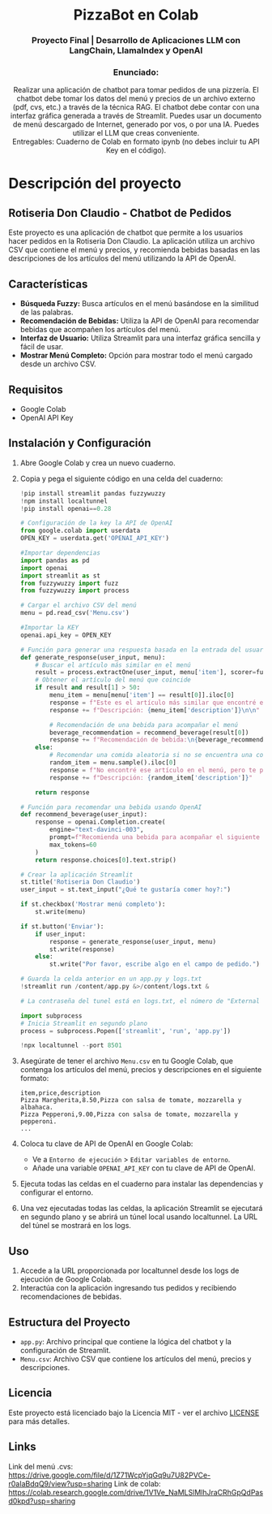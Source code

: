 <h1 align="center">PizzaBot en Colab</h1>
<h3 align="center">Proyecto Final | Desarrollo de Aplicaciones LLM con LangChain, LlamaIndex y OpenAI</h3>

<h3 align="center">Enunciado: </h3>

<p align="center">Realizar una aplicación de chatbot para tomar pedidos de una pizzería. El chatbot debe tomar los datos del menú y precios de un archivo externo (pdf, cvs, etc.) a través de la técnica RAG. El chatbot debe contar con una interfaz gráfica generada a través de Streamlit.
Puedes usar un documento de menú descargado de Internet, generado por vos, o por una IA.
Puedes utilizar el LLM que creas conveniente.
<br/>
Entregables:
Cuaderno de Colab en formato ipynb (no debes incluir tu API Key en el código).</p>


# Descripción del proyecto
## Rotiseria Don Claudio - Chatbot de Pedidos

Este proyecto es una aplicación de chatbot que permite a los usuarios hacer pedidos en la Rotiseria Don Claudio. La aplicación utiliza un archivo CSV que contiene el menú y precios, y recomienda bebidas basadas en las descripciones de los artículos del menú utilizando la API de OpenAI.

## Características

- **Búsqueda Fuzzy:** Busca artículos en el menú basándose en la similitud de las palabras.
- **Recomendación de Bebidas:** Utiliza la API de OpenAI para recomendar bebidas que acompañen los artículos del menú.
- **Interfaz de Usuario:** Utiliza Streamlit para una interfaz gráfica sencilla y fácil de usar.
- **Mostrar Menú Completo:** Opción para mostrar todo el menú cargado desde un archivo CSV.

## Requisitos

- Google Colab
- OpenAI API Key

## Instalación y Configuración

1. Abre Google Colab y crea un nuevo cuaderno.

2. Copia y pega el siguiente código en una celda del cuaderno:

    ```python
    !pip install streamlit pandas fuzzywuzzy
    !npm install localtunnel
    !pip install openai==0.28

    # Configuración de la key la API de OpenAI
    from google.colab import userdata
    OPEN_KEY = userdata.get('OPENAI_API_KEY')

    #Importar dependencias
    import pandas as pd
    import openai
    import streamlit as st
    from fuzzywuzzy import fuzz
    from fuzzywuzzy import process

    # Cargar el archivo CSV del menú
    menu = pd.read_csv('Menu.csv')

    #Importar la KEY
    openai.api_key = OPEN_KEY

    # Función para generar una respuesta basada en la entrada del usuario
    def generate_response(user_input, menu):
        # Buscar el artículo más similar en el menú
        result = process.extractOne(user_input, menu['item'], scorer=fuzz.partial_ratio)
        # Obtener el artículo del menú que coincide
        if result and result[1] > 50:
            menu_item = menu[menu['item'] == result[0]].iloc[0]
            response = f"Este es el artículo más similar que encontré en el menú:\n{menu_item['item']} - ${menu_item['price']}\n"
            response += f"Descripción: {menu_item['description']}\n\n"

            # Recomendación de una bebida para acompañar el menú
            beverage_recommendation = recommend_beverage(result[0])
            response += f"Recomendación de bebida:\n{beverage_recommendation}"
        else:
            # Recomendar una comida aleatoria si no se encuentra una coincidencia suficiente
            random_item = menu.sample().iloc[0]
            response = f"No encontré ese artículo en el menú, pero te puedo recomendar:\n{random_item['item']} - ${random_item['price']}\n"
            response += f"Descripción: {random_item['description']}"

        return response

    # Función para recomendar una bebida usando OpenAI
    def recommend_beverage(user_input):
        response = openai.Completion.create(
            engine="text-davinci-003",
            prompt=f"Recomienda una bebida para acompañar el siguiente artículo del menú en no más de 60 tokens: {user_input}",
            max_tokens=60
        )
        return response.choices[0].text.strip()

    # Crear la aplicación Streamlit
    st.title('Rotiseria Don Claudio')
    user_input = st.text_input("¿Qué te gustaría comer hoy?:")

    if st.checkbox('Mostrar menú completo'):
        st.write(menu)

    if st.button('Enviar'):
        if user_input:
            response = generate_response(user_input, menu)
            st.write(response)
        else:
            st.write("Por favor, escribe algo en el campo de pedido.")

    # Guarda la celda anterior en un app.py y logs.txt
    !streamlit run /content/app.py &>/content/logs.txt &

    # La contraseña del tunel está en logs.txt, el número de "External URL" quitando el "http://"" y "":8501". Es decir la IP provista por Colab

    import subprocess
    # Inicia Streamlit en segundo plano
    process = subprocess.Popen(['streamlit', 'run', 'app.py'])

    !npx localtunnel --port 8501
    ```

3. Asegúrate de tener el archivo `Menu.csv` en tu Google Colab, que contenga los artículos del menú, precios y descripciones en el siguiente formato:
    ```csv
    item,price,description
    Pizza Margherita,8.50,Pizza con salsa de tomate, mozzarella y albahaca.
    Pizza Pepperoni,9.00,Pizza con salsa de tomate, mozzarella y pepperoni.
    ...
    ```

4. Coloca tu clave de API de OpenAI en Google Colab:
    - Ve a `Entorno de ejecución` > `Editar variables de entorno`.
    - Añade una variable `OPENAI_API_KEY` con tu clave de API de OpenAI.

5. Ejecuta todas las celdas en el cuaderno para instalar las dependencias y configurar el entorno.

6. Una vez ejecutadas todas las celdas, la aplicación Streamlit se ejecutará en segundo plano y se abrirá un túnel local usando localtunnel. La URL del túnel se mostrará en los logs.

## Uso

1. Accede a la URL proporcionada por localtunnel desde los logs de ejecución de Google Colab.
2. Interactúa con la aplicación ingresando tus pedidos y recibiendo recomendaciones de bebidas.

## Estructura del Proyecto

- `app.py`: Archivo principal que contiene la lógica del chatbot y la configuración de Streamlit.
- `Menu.csv`: Archivo CSV que contiene los artículos del menú, precios y descripciones.


## Licencia

Este proyecto está licenciado bajo la Licencia MIT - ver el archivo [LICENSE](LICENSE) para más detalles.

## Links
Link del menú .cvs: https://drive.google.com/file/d/1Z71WcpYjqGq9u7U82PVCe-r0aIaBdqQ9/view?usp=sharing
Link de colab: https://colab.research.google.com/drive/1V1Ve_NaMLSlMlhJraCRhGpQdPasd0kpd?usp=sharing